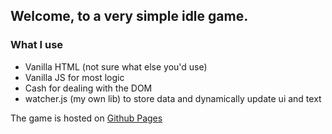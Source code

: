 ## Welcome, to a very simple idle game.

### What I use
- Vanilla HTML (not sure what else you'd use)
- Vanilla JS for most logic
- Cash for dealing with the DOM
- watcher.js (my own lib) to store data and dynamically update ui and text

The game is hosted on [Github Pages](https://jacoby-y.github.io/super_simple_idle/)